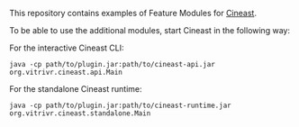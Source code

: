 This repository contains examples of Feature Modules for [Cineast](https://github.com/vitrivr/cineast).

To be able to use the additional modules, start Cineast in the following way:

For the interactive Cineast CLI:
```shell
java -cp path/to/plugin.jar:path/to/cineast-api.jar org.vitrivr.cineast.api.Main
```

For the standalone Cineast runtime:
```shell
java -cp path/to/plugin.jar:path/to/cineast-runtime.jar org.vitrivr.cineast.standalone.Main
```